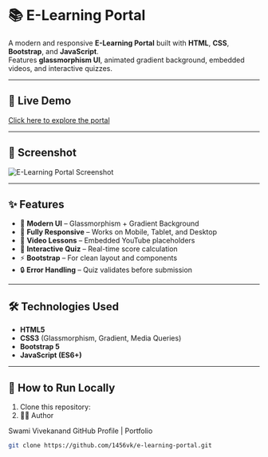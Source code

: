 # 📚 E-Learning Portal

A modern and responsive **E-Learning Portal** built with **HTML**, **CSS**, **Bootstrap**, and **JavaScript**.  
Features **glassmorphism UI**, animated gradient background, embedded videos, and interactive quizzes.

---

## 🚀 Live Demo
[Click here to explore the portal](https://1456vk.github.io/e-learning-portal)

---

## 📸 Screenshot
![E-Learning Portal Screenshot](screenshot.png)

---

## ✨ Features
- 🎨 **Modern UI** – Glassmorphism + Gradient Background
- 📱 **Fully Responsive** – Works on Mobile, Tablet, and Desktop
- 🎥 **Video Lessons** – Embedded YouTube placeholders
- 📝 **Interactive Quiz** – Real-time score calculation
- ⚡ **Bootstrap** – For clean layout and components
- 🔒 **Error Handling** – Quiz validates before submission

---

## 🛠️ Technologies Used
- **HTML5**
- **CSS3** (Glassmorphism, Gradient, Media Queries)
- **Bootstrap 5**
- **JavaScript (ES6+)**

---

## 📂 How to Run Locally
1. Clone this repository:
2. 👨‍💻 Author

Swami Vivekanand
GitHub Profile | Portfolio
   ```bash
   git clone https://github.com/1456vk/e-learning-portal.git
